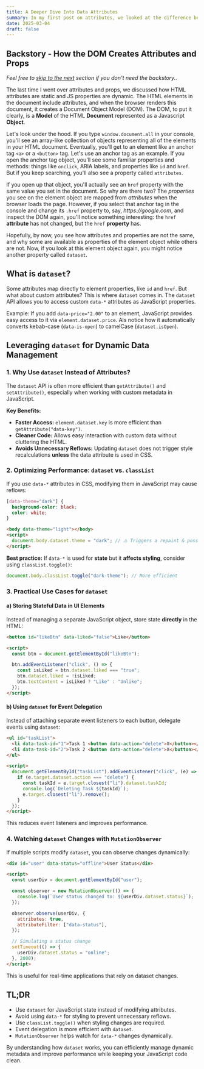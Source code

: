 ```yaml
---
title: A Deeper Dive Into Data Attributes
summary: In my first post on attributes, we looked at the difference between attributes and props. This time we'll dive deeper into data attributes. Learn how to leverage the JavaScript dataset API for dynamic data management in the DOM. Explore performance benefits, event delegation, MutationObserver, and best practices for using data attributes efficiently.
date: 2025-03-04
draft: false
---
```


<h2>Backstory - How the DOM Creates Attributes and Props</h2>
<p><em>Feel free to <a href="#what-is-dataset" title="Go to next page section">skip to the next</a> section if you don't need the backstory..</em></p>
<p>
    The last time I went over attributes and props, we discussed how HTML attributes are static and JS properties are dynamic. The HTML elements in the document include attributes, and when the browser renders this document, it creates a Document Object Model (DOM). The DOM, to put it clearly, is a <strong>Model</strong> of the HTML <strong>Document</strong> represented as a Javascript <strong>Object</strong>. 
</p>
<p>
    Let's look under the hood. If you type <code>window.document.all</code> in your console, you'll see an array-like collection of objects representing all of the elements in your HTML document. Eventually, you'll get to an element like an anchor tag <code>&lt;a&gt;</code> or a <code>&lt;button&gt;</code> tag. Let's use an anchor tag as an example. If you open the anchor tag object, you'll see some familiar properties and methods: things like <code>onclick</code>, ARIA labels, and properties like <code>id</code> and <code>href</code>. But if you keep searching, you'll also see a property called <code>attributes</code>. 
</p>
<p>
    If you open up that object, you'll actually see an <code>href</code> property with the same value you set in the document. So why are there two? The <em>properties</em> you see on the element object are mapped from <em>attributes</em> when the browser loads the page. However, if you select that anchor tag in the console and change its <code>.href</code> property to, say, <em>https://google.com</em>, and inspect the DOM again, you'll notice something interesting: the <code>href</code> <strong>attribute</strong> has not changed, but the <code>href</code> <strong>property</strong> has. 
</p>
<p>
    Hopefully, by now, you see how attributes and properties are not the same, and why some are available as properties of the element object while others are not. Now, if you look at this element object again, you might notice another property called <code>dataset</code>. 
</p>

<h2 id="what-is-dataset">What is <code>dataset</code>?</h2>
<p>
    Some attributes map directly to element properties, like <code>id</code> and <code>href</code>. But what about custom attributes? This is where <code>dataset</code> comes in. The <code>dataset</code> API allows you to access custom <code>data-*</code> attributes as JavaScript properties.
</p>
<p>
    Example: If you add <code>data-price="2.00"</code> to an element, JavaScript provides easy access to it via <code>element.dataset.price</code>. Als notice how it automatically converts kebab-case (<code>data-is-open</code>) to camelCase (<code>dataset.isOpen</code>).
</p>

<h2>Leveraging <code>dataset</code> for Dynamic Data Management</h2>

<h3>1. Why Use <code>dataset</code> Instead of Attributes?</h3>
<p>
    The <code>dataset</code> API is often more efficient than <code>getAttribute()</code> and <code>setAttribute()</code>, especially when working with custom metadata in JavaScript.
</p>

<p><strong>Key Benefits:</strong></p>
<ul>
    <li><strong>Faster Access:</strong> <code>element.dataset.key</code> is more efficient than <code>getAttribute("data-key")</code>.</li>
    <li><strong>Cleaner Code:</strong> Allows easy interaction with custom data without cluttering the HTML.</li>
    <li><strong>Avoids Unnecessary Reflows:</strong> Updating <code>dataset</code> does not trigger style recalculations <strong>unless</strong> the data attribute is used in CSS.</li>
</ul>

<h3>2. Optimizing Performance: <code>dataset</code> vs. <code>classList</code></h3>
<p>
    If you use <code>data-*</code> attributes in CSS, modifying them in JavaScript may cause reflows:
</p>

```css
[data-theme="dark"] {
  background-color: black;
  color: white;
}
```

```html
<body data-theme="light"></body>
<script>
  document.body.dataset.theme = "dark"; // ⚠️ Triggers a repaint & possible reflow
</script>
```

<p>
    <strong>Best practice:</strong> If <code>data-*</code> is used for <strong>state</strong> but it <strong>affects styling</strong>, consider using <code>classList.toggle()</code>:
</p>

```js
document.body.classList.toggle("dark-theme"); // More efficient
```

<h3>3. Practical Use Cases for <code>dataset</code></h3>

<h4>a) Storing Stateful Data in UI Elements</h4> 
<p>Instead of managing a separate JavaScript object, store state <strong>directly</strong> in the HTML:</p>

```html
<button id="likeBtn" data-liked="false">Like</button>

<script>
  const btn = document.getElementById("likeBtn");

  btn.addEventListener("click", () => {
    const isLiked = btn.dataset.liked === "true";
    btn.dataset.liked = !isLiked;
    btn.textContent = isLiked ? "Like" : "Unlike";
  });
</script>
```

<h4>b) Using <code>dataset</code> for Event Delegation</h4> 
<p>Instead of attaching separate event listeners to each button, delegate events using <code>dataset</code>:</p>

```html
<ul id="taskList">
  <li data-task-id="1">Task 1 <button data-action="delete">X</button></li>
  <li data-task-id="2">Task 2 <button data-action="delete">X</button></li>
</ul>

<script>
  document.getElementById("taskList").addEventListener("click", (e) => {
    if (e.target.dataset.action === "delete") {
      const taskId = e.target.closest("li").dataset.taskId;
      console.log(`Deleting Task ${taskId}`);
      e.target.closest("li").remove();
    }
  });
</script>
```

<p>This reduces event listeners and improves performance.</p> 
<h3>4. Watching <code>dataset</code> Changes with <code>MutationObserver</code></h3> 
<p>If multiple scripts modify <code>dataset</code>, you can observe changes dynamically:</p>

```html
<div id="user" data-status="offline">User Status</div>

<script>
  const userDiv = document.getElementById("user");

  const observer = new MutationObserver(() => {
    console.log(`User status changed to: ${userDiv.dataset.status}`);
  });

  observer.observe(userDiv, {
    attributes: true,
    attributeFilter: ["data-status"],
  });

  // Simulating a status change
  setTimeout(() => {
    userDiv.dataset.status = "online";
  }, 2000);
</script>
```

<p>This is useful for real-time applications that rely on dataset changes.</p>

<h2>TL;DR</h2> 
<ul> 
    <li>Use <code>dataset</code> for JavaScript state instead of modifying attributes.</li> 
    <li>Avoid using <code>data-*</code> for styling to prevent unnecessary reflows.</li> 
    <li>Use <code>classList.toggle()</code> when styling changes are required.</li> 
    <li>Event delegation is more efficient with <code>dataset</code>.</li> 
    <li><code>MutationObserver</code> helps watch for <code>data-*</code> changes dynamically.</li>    
</ul> 
<p>
    By understanding how <code>dataset</code> works, you can efficiently manage dynamic metadata and improve performance while keeping your JavaScript code clean.
</p>
